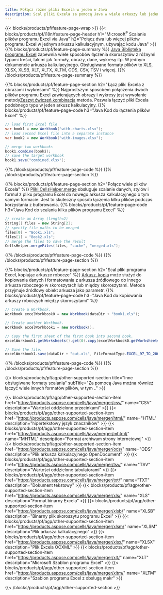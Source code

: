 ```yaml
---
title: Połącz różne pliki Excela w jeden w Java
description: Scal pliki Excela za pomocą Java w wiele arkuszy lub jeden arkusz. Łącz, łącz lub łącz dokumenty programu Excel z numerami PDF, Obrazy i HTML.
---
```

{{< blocks/products/pf/feature-page-wrap >}}
{{< blocks/products/pf/i18n/feature-page-header h1="Microsoft<sup>&reg;</sup> Scalanie plików programu Excel via Java" h2="Połącz dwa lub więcej plików programu Excel w jednym arkuszu kalkulacyjnym, używając kodu Java" >}}
{{% blocks/products/pf/feature-page-summary %}}
[Java Biblioteka programu Excel](/cells/pl/java/) zapewnia wiele sposobów łączenia skoroszytów z różnymi typami treści, takimi jak formuły, obrazy, dane, wykresy itp. W jednym dokumencie arkusza kalkulacyjnego. Obsługiwane formaty plików to XLS, XLSX, XLSB, XLT, XLTX, XLTM, ODS, CSV, TSV i więcej.
{{% /blocks/products/pf/feature-page-summary %}}

{{% blocks/products/pf/feature-page-section h2="Łącz pliki Excela z obrazami i wykresami" %}}
 Najprostszym sposobem połączenia dwóch plików programu Excel zawierających obrazy i wykresy jest wywołanie metody[Zeszyt ćwiczeń.kombinacja](https://reference.aspose.com/cells/java/com.aspose.cells/workbook#combine(com.aspose.cells.Workbook)) metoda. Pozwala łączyć pliki Excela podobnego typu w jeden arkusz kalkulacyjny.
{{% blocks/products/pf/feature-page-code h3="Java Kod do łączenia plików Excel" %}}

```cs
// load first Excel file
var book1 = new Workbook("with-charts.xlsx");
// load second Excel file into a separate instance
var book2 = new Workbook("with-images.xlsx");

// merge two workbooks
book1.combine(book2);
// save the target workbook 
book1.save("combined.xlsx");
```
{{% /blocks/products/pf/feature-page-code %}}
{{% /blocks/products/pf/feature-page-section %}}

{{% blocks/products/pf/feature-page-section h2="Połącz wiele plików Excela" %}}
[Pliki CellsHelper.merge](https://reference.aspose.com/cells/java/com.aspose.cells/cellshelper#mergeFiles) obsługuje scalanie danych, stylów i formuł z pliku programu Excel do nowego arkusza kalkulacyjnego o tym samym formacie. Jest to skuteczny sposób łączenia kilku plików podczas korzystania z buforowania.
{{% blocks/products/pf/feature-page-code h3="Java Kod do scalania kilku plików programu Excel" %}}

```cs
// create an Array (length=2)
String[] files = new String[2];
// specify file paths to be merged
files[0] = "Book1.xls";
files[1] = "Book2.xls";
// merge the files to save the result
CellsHelper.mergeFiles(files, "cache", "merged.xls");

```
{{% /blocks/products/pf/feature-page-code %}}
{{% /blocks/products/pf/feature-page-section %}}

{{% blocks/products/pf/feature-page-section h2="Scal pliki programu Excel, kopiując arkusze robocze" %}}
[Arkusz. kopia](https://reference.aspose.com/cells/java/com.aspose.cells/worksheet#copy(com.aspose.cells.Worksheet)) może służyć do kopiowania danych i formatowania z arkusza źródłowego do innego arkusza roboczego w skoroszytach lub między skoroszytami. Metoda przyjmuje źródłowy obiekt arkusza jako parametr.
{{% blocks/products/pf/feature-page-code h3="Java Kod do kopiowania arkuszy roboczych między skoroszytami" %}}

```cs
// Create a Workbook.
Workbook excelWorkbook0 = new Workbook(dataDir + "book1.xls");

// Create another Workbook.
Workbook excelWorkbook1 = new Workbook();

// Copy the first sheet of the first book into second book.
excelWorkbook1.getWorksheets().get(0).copy(excelWorkbook0.getWorksheets().get(0));

// Save the file.
excelWorkbook1.save(dataDir + "out.xls", FileFormatType.EXCEL_97_TO_2003);
```
{{% /blocks/products/pf/feature-page-code %}}
{{% /blocks/products/pf/feature-page-section %}}

{{< blocks/products/pf/agp/other-supported-section title="Inne obsługiwane formaty scalania" subTitle="Za pomocą Java można również łączyć wiele innych formatów plików, w tym .." >}}

{{< blocks/products/pf/agp/other-supported-section-item href="https://products.aspose.com/cells/java/merger/csv/" name="CSV" description="Wartości oddzielone przecinkami" >}}
{{< blocks/products/pf/agp/other-supported-section-item href="https://products.aspose.com/cells/java/merger/html/" name="HTML" description="hipertekstowy język znaczników" >}}
{{< blocks/products/pf/agp/other-supported-section-item href="https://products.aspose.com/cells/java/merger/mhtml/" name="MHTML" description="Format archiwum strony internetowej" >}}
{{< blocks/products/pf/agp/other-supported-section-item href="https://products.aspose.com/cells/java/merger/ods/" name="ODS" description="Plik arkusza kalkulacyjnego OpenDocument" >}}
{{< blocks/products/pf/agp/other-supported-section-item href="https://products.aspose.com/cells/java/merger/tsv/" name="TSV" description="Wartości oddzielone tabulatorami" >}}
{{< blocks/products/pf/agp/other-supported-section-item href="https://products.aspose.com/cells/java/merger/txt/" name="TXT" description="Dokument tekstowy" >}}
{{< blocks/products/pf/agp/other-supported-section-item href="https://products.aspose.com/cells/java/merger/xls/" name="XLS" description="Format binarny Excela" >}}
{{< blocks/products/pf/agp/other-supported-section-item href="https://products.aspose.com/cells/java/merger/xlsb/" name="XLSB" description="Binarny plik skoroszytu programu Excel" >}}
{{< blocks/products/pf/agp/other-supported-section-item href="https://products.aspose.com/cells/java/merger/xlsm/" name="XLSM" description="Plik arkusza kalkulacyjnego" >}}
{{< blocks/products/pf/agp/other-supported-section-item href="https://products.aspose.com/cells/java/merger/xlsx/" name="XLSX" description="Plik Excela OOXML" >}}
{{< blocks/products/pf/agp/other-supported-section-item href="https://products.aspose.com/cells/java/merger/xlt/" name="XLT" description="Microsoft Szablon programu Excel" >}}
{{< blocks/products/pf/agp/other-supported-section-item href="https://products.aspose.com/cells/java/merger/xltm/" name="XLTM" description="Szablon programu Excel z obsługą makr" >}}

{{< /blocks/products/pf/agp/other-supported-section >}}
